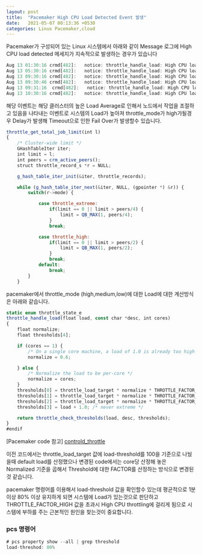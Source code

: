 ```yaml
---
layout: post
title:  "Pacemaker High CPU Load Detected Event 발생"
date:   2021-05-07 00:13:36 +0530
categories: Linux Pacemaker,cloud
---
```

 
Pacemaker가 구성되어 있는 Linux 시스템에서 아래와 같이 Message 로그에 High CPU load detected 메세지가 지속적으로 발생하는 경우가 있습니다 

```javascript
Aug 13 01:30:16 crmd[482]:   notice: throttle_handle_load: High CPU load detected: 17.090000
Aug 13 05:30:16 crmd[482]:   notice: throttle_handle_load: High CPU load detected: 16.340000
Aug 13 09:30:16 crmd[482]:   notice: throttle_handle_load: High CPU load detected: 54.799999
Aug 13 09:30:46 crmd[482]:   notice: throttle_handle_load: High CPU load detected: 33.209999
Aug 13 09:31:16  crmd[482]:   notice: throttle_handle_load: High CPU load detected: 20.129999
Aug 13 10:30:16 crmd[482]:   notice: throttle_handle_load: High CPU load detected: 47.340000
```

해당 이벤트는 해당 클러스터의 높은 Load Average로 인해서 노드에서 
작업을 조절하고 있음을 나타내는 이벤트로 시스템의 Load가 높아져
throttle_mode가 high가될경우 Delay가 발생해 Timeout으로 인한 Fail Over가 발생할수 있습니다. 

```javascript
throttle_get_total_job_limit(int l)
{
    /* Cluster-wide limit */
    GHashTableIter iter;
    int limit = l;
    int peers = crm_active_peers();
    struct throttle_record_s *r = NULL;

    g_hash_table_iter_init(&iter, throttle_records);

    while (g_hash_table_iter_next(&iter, NULL, (gpointer *) &r)) {
        switch(r->mode) {

            case throttle_extreme:
                if(limit == 0 || limit > peers/4) {
                    limit = QB_MAX(1, peers/4);
                }
                break;

            case throttle_high:
                if(limit == 0 || limit > peers/2) {
                    limit = QB_MAX(1, peers/2);
                }
                break;
            default:
                break;
        }
    }

```

pacemaker에서 throttle_mode (high,medium,low)에 대한 Load에 대한 계산방식은 아래와 같습니다. 

```javascript
static enum throttle_state_e
throttle_handle_load(float load, const char *desc, int cores)
{
    float normalize;
    float thresholds[4];

    if (cores == 1) {
        /* On a single core machine, a load of 1.0 is already too high */
        normalize = 0.6;

    } else {
        /* Normalize the load to be per-core */
        normalize = cores;
    }
    thresholds[0] = throttle_load_target * normalize * THROTTLE_FACTOR_LOW;
    thresholds[1] = throttle_load_target * normalize * THROTTLE_FACTOR_MEDIUM;
    thresholds[2] = throttle_load_target * normalize * THROTTLE_FACTOR_HIGH;
    thresholds[3] = load + 1.0; /* never extreme */

    return throttle_check_thresholds(load, desc, thresholds);
}
#endif
```
[Pacemaker code 참고] [controld_throttle] 

이전 코드에서는 throttle_load_target 값에 load-threshold를 100을 기준으로 나눴을때 default load를 산정했으나 변경된 code에서는 core당 산정해 놓은 Normalized 기준을 곱해서 Threshold에 대한 FACTOR를 산정하는 방식으로 변경된것 같습니다. 

pacemaker 명령어를 이용해서 load-threshold 값을 확인할수 있는데 평균적으로 1분이상 80% 이상 유지하게 되면 시스템에 Load가 있는것으로 판단하고 THROTTLE_FACTOR_HIGH 값을 초과시 High CPU throttling에 걸리게 됨으로 시스템에 부하를 주는 근본적인 원인을 찾는것이 중요합니다. 

### pcs 명령어

```javascript
# pcs property show --all | grep threshold
load-threshod: 80%
```

[controld_throttle]: https://github.com/ClusterLabs/pacemaker/blob/master/daemons/controld/controld_throttle.c
